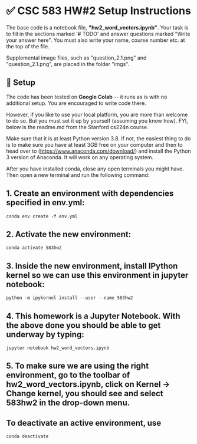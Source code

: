 # :white_check_mark: CSC 583 HW#2 Setup Instructions

The base code is a notebook file, **"hw2_word_vectors.ipynb"**.  Your task is to fill in the sections marked '# TODO' and answer questions marked "Write your answer here".  You must also write your name, course number etc. at the top of the file.

Supplemental image files, such as "question_2.1.png" and "question_2.1.png", are placed in the folder "imgs".

## :rocket: Setup

The code has been tested on **Google Colab** -- it runs as is with no additional setup.  You are encouraged to write code there.  

However, if you like to use your local platform, you are more than welcome to do so.  But you must set it up by yourself (assuming you know how).  FYI, below is the readme.md from the Stanford cs224n course.

Make sure that it is at least Python version 3.8. If not, the easiest thing to do is to make sure you have at least 3GB free on your computer and then to head over to (https://www.anaconda.com/download/) and install the Python 3 version of Anaconda. It will work on any operating system.

After you have installed conda, close any open terminals you might have. Then open a new terminal and run the following command:

## 1. Create an environment with dependencies specified in env.yml:
    conda env create -f env.yml

## 2. Activate the new environment:
    conda activate 583hw2
    
## 3. Inside the new environment, install IPython kernel so we can use this environment in jupyter notebook: 
 
    python -m ipykernel install --user --name 583hw2

## 4. This homework is a Jupyter Notebook. With the above done you should be able to get underway by typing:

    jupyter notebook hw2_word_vectors.ipynb
    
## 5. To make sure we are using the right environment, go to the toolbar of hw2_word_vectors.ipynb, click on Kernel -> Change kernel, you should see and select 583hw2 in the drop-down menu.

## To deactivate an active environment, use
    conda deactivate
